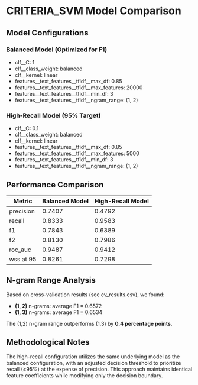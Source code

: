 # CRITERIA_SVM Model Comparison

## Model Configurations

### Balanced Model (Optimized for F1)
- clf__C: 1
- clf__class_weight: balanced
- clf__kernel: linear
- features__text_features__tfidf__max_df: 0.85
- features__text_features__tfidf__max_features: 20000
- features__text_features__tfidf__min_df: 3
- features__text_features__tfidf__ngram_range: (1, 2)

### High-Recall Model (95% Target)
- clf__C: 0.1
- clf__class_weight: balanced
- clf__kernel: linear
- features__text_features__tfidf__max_df: 0.85
- features__text_features__tfidf__max_features: 5000
- features__text_features__tfidf__min_df: 3
- features__text_features__tfidf__ngram_range: (1, 2)

## Performance Comparison

| Metric | Balanced Model | High-Recall Model |
|--------|---------------|-------------------|
| precision | 0.7407 | 0.4792 |
| recall | 0.8333 | 0.9583 |
| f1 | 0.7843 | 0.6389 |
| f2 | 0.8130 | 0.7986 |
| roc_auc | 0.9487 | 0.9412 |
| wss at 95 | 0.8261 | 0.7298 |

## N-gram Range Analysis

Based on cross-validation results (see cv_results.csv), we found:

- **(1, 2)** n-grams: average F1 = 0.6572
- **(1, 3)** n-grams: average F1 = 0.6534

The (1,2) n-gram range outperforms (1,3) by **0.4 percentage points**.

## Methodological Notes

The high-recall configuration utilizes the same underlying model as the balanced configuration, with an adjusted decision threshold to prioritize recall (≥95%) at the expense of precision. This approach maintains identical feature coefficients while modifying only the decision boundary.
